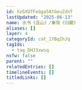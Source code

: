 ```yaml
---
id: hzGXUTFeGga5AtGeuZdnT
lastUpdated: "2025-06-13"
name: 水书《连山》/秦简《归藏》
aliases: []
layer: 4
categoryId: cat_1YBqIhJq
tagIds:
  - tag_DHJ3xwsq
nsfw: false
parent: ""
relatedEntries: []
timelineEvents: []
titledLinks: []
---
```


